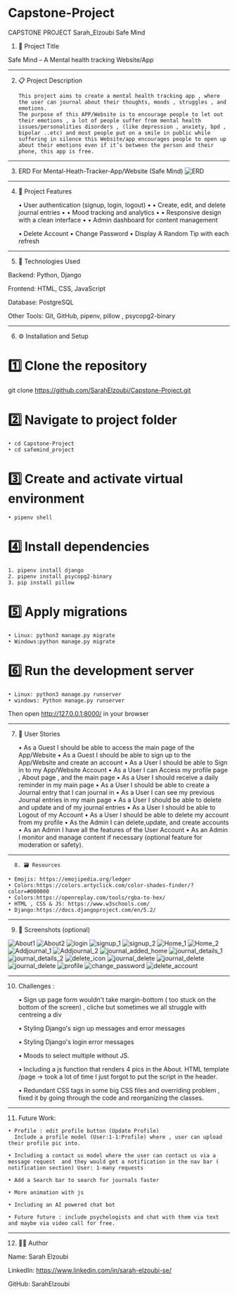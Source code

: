 # Capstone-Project

CAPSTONE PROJECT 
Sarah_Elzoubi
Safe Mind


1. 🧠 Project Title

 Safe Mind – A Mental health tracking Website/App


---


2. 📋 Project Description

       This project aims to create a mental health tracking app , where the user can journal about their thoughts, moods , struggles , and emotions. 
       The purpose of this APP/Website is to encourage people to let out their emotions , a lot of people suffer from mental health issues/personalities disorders , (like depression , anxiety, bpd , bipolar ..etc) and most people put on a smile in public while suffering in silence this Website/app encourages people to open up about their emotions even if it’s between the person and their phone, this app is free.


---


  3.   ERD For Mental-Heath-Tracker-App/Website (Safe Mind)
 ![ERD](docs/erd.png)


---


4. 🚀 Project Features

    • User authentication (signup, login, logout)
    • 
    • Create, edit, and delete journal entries
    • 
    • Mood tracking and analytics
    • 
    • Responsive design with a clean interface
    • 
    • Admin dashboard for content management
      
    • Delete Account 
    • Change Password
    • Display A Random Tip with each refresh 
      


---


5. 🧰 Technologies Used

Backend: Python, Django

Frontend: HTML, CSS, JavaScript

Database: PostgreSQL

Other Tools: Git, GitHub, pipenv, pillow , psycopg2-binary 



---


6. ⚙️ Installation and Setup

# 1️⃣ Clone the repository
git clone https://github.com/SarahElzoubi/Capstone-Project.git


# 2️⃣ Navigate to project folder
    • cd Capstone-Project
    • cd safemind_project


# 3️⃣ Create and activate virtual environment
    • pipenv shell


# 4️⃣ Install dependencies
    1. pipenv install django 
    2. pipenv install psycopg2-binary
    3. pip install pillow 
       
       

# 5️⃣ Apply migrations
    • Linux: python3 manage.py migrate 
    • Windows:python manage.py migrate

# 6️⃣ Run the development server
    • Linux: python3 manage.py runserver 
    • windows: Python manage.py runserver
      
Then open http://127.0.0.1:8000/ in your browser

---


7. 📖 User Stories
       
    • As a Guest I should be able to access the main page of the App/Website
    • As a Guest I should be able to sign up to the App/Website and create an account
    • As a User I should be able to Sign in to my App/Website Account
    • As a User I can Access my profile page , About page , and  the main page
    • As a User I should receive a daily reminder in my main page 
    • As a User I should be able to create a Journal entry that I can journal in
    • As a User I can see my previous Journal entries in my main page
    • As a User I should be able to delete and update and of my journal entries
    • As a User I should be able to Logout of my Account
    • As a User I should be able to delete my account from my profile
    • As the Admin I can delete,update, and create accounts 
    • As an Admin I have all the features of the User Account
    • As an Admin I monitor and manage content if necessary (optional feature for moderation or safety).

---


      8. 🗃️ Resources 
      
    • Emojis: https://emojipedia.org/ledger
    • Colors:https://colors.artyclick.com/color-shades-finder/?color=#000000
    • Colors:https://openreplay.com/tools/rgba-to-hex/
    • HTML , CSS & JS: https://www.w3schools.com/
    • Django:https://docs.djangoproject.com/en/5.2/
      

---


9. 📸 Screenshots (optional)

![About1](docs/about_1.png)
![About2](docs/about_2.png)
![login](docs/login.png)
![signup_1](docs/signup_1.png)
![signup_2](docs/signup_2.png)
![Home_1](docs/home_1.png)
![Home_2](docs/home_2.png)
![Addjournal_1](docs/addjournal_1.png)
![Addjournal_2](docs/addjournal_2.png)
![journal_added_home](docs/journal_added_home.png)
![journal_details_1](docs/journal_detail_1.png)
![journal_details_2](docs/journal_detail_2.png)
![delete_icon](docs/delete_icon.png)
![journal_delete](docs/journal_delete.png)
![journal_delete](docs/journal_delete.png)
![journal_delete](docs/journal_delete.png)
![profile](docs/journal_delete.profile)
![change_password](docs/change_password)
![delete_account](docs/delete_account)







---


10. Challenges : 
       
    • Sign up page form wouldn't take margin-bottom ( too stuck on the bottom of the screen) , cliche but sometimes we all struggle with centreing a div 

    • Styling Django's sign up messages and error messages 

    • Styling Django's login error messages 
      
    • Moods to select multiple without JS.

    • Including a js function that renders 4 pics in the About. HTML template /page -> took a lot of time I just forgot to put the script in the header.
      
    • Redundant CSS tags in some big CSS files and overriding problem , fixed it by going through the code and reorganizing the classes.


---


 11. Future Work:

    • Profile : edit profile button (Update Profile)
      Include a profile model (User:1-1:Profile) where , user can upload their profile pic into.
      
    • Including a contact us model where the user can contact us via a message request  and they would get a notification in the nav bar ( notification section) User: 1-many requests 
      
    • Add a Search bar to search for journals faster

    • More animation with js 

    • Including an AI powered chat bot 

    • Future future : include psychologists and chat with them via text and maybe via video call for free.

---


12. 👩‍💻 Author

Name: Sarah Elzoubi

LinkedIn: https://www.linkedin.com/in/sarah-elzoubi-se/


GitHub: SarahElzoubi


